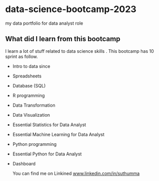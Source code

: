 # data-science-bootcamp-2023
my data portfolio for data analyst role 

## What did I learn from this bootcamp
I learn a lot of stuff related to data science skills .
This bootcamp has 10 sprint as follow. 
  - Intro to data since
  - Spreadsheets
  - Database (SQL)
  - R programming
  - Data Transformation
  - Data Visualization
  - Essential Statistics for Data Analyst
  - Essential Machine Learning for Data Analyst
  - Python programming
  - Essential Python for Data Analyst
  - Dashboard

    You can find me on Linkined 
www.linkedin.com/in/suthumma
